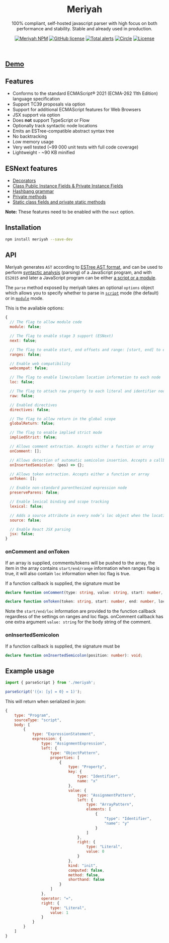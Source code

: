 <h1 align="center">Meriyah</h1>

<p align="center"> 100% compliant, self-hosted javascript parser with high focus on both performance and stability. Stable and already used in production.</p>

<p align="center">
    <a href="https://www.npmjs.com/package/meriyah"><img src="https://img.shields.io/npm/v/meriyah.svg?style=flat-square" alt="Meriyah NPM"/></a>
    <a href="https://lgtm.com/projects/g/meriyah/meriyah/context:javascript"><img src="https://img.shields.io/lgtm/grade/javascript/g/meriyah/meriyah.svg?logo=lgtm&logoWidth=18" alt="GitHub license" /></a>
    <a href="https://lgtm.com/projects/g/meriyah/meriyah/alerts"><img src="https://img.shields.io/lgtm/alerts/g/meriyah/meriyah.svg?logo=lgtm&logoWidth=18" alt="Total alerts" /></a>
    <a href="https://circleci.com/gh/meriyah/meriyah"><img src="https://circleci.com/gh/meriyah/meriyah.svg?style=svg" alt="Circle" /></a>
    <a href="https://github.com/meriyah/meriyah/blob/master/LICENSE.md"><img src="https://img.shields.io/github/license/meriyah/meriyah.svg" alt="License" /></a>

</p>

<br>

## [Demo](https://meriyah.github.io/meriyah)

## Features

- Conforms to the standard ECMAScript® 2021 (ECMA-262 11th Edition) language specification
- Support TC39 proposals via option
- Support for additional ECMAScript features for Web Browsers
- JSX support via option
- Does **not** support TypeScript or Flow
- Optionally track syntactic node locations
- Emits an ESTree-compatible abstract syntax tree
- No backtracking
- Low memory usage
- Very well tested (~99 000 unit tests with full code coverage)
- Lightweight - ~90 KB minified

## ESNext features

- [Decorators](https://github.com/tc39/proposal-decorators)
- [Class Public Instance Fields & Private Instance Fields](https://github.com/tc39/proposal-class-fields)
- [Hashbang grammar](https://github.com/tc39/proposal-hashbang)
- [Private methods](https://github.com/tc39/proposal-private-methods)
- [Static class fields and private static methods](https://github.com/tc39/proposal-static-class-features/)

**Note:** These features need to be enabled with the `next` option.

## Installation

```sh
npm install meriyah --save-dev
```

## API

Meriyah generates `AST` according to [ESTree AST format](https://github.com/estree/estree), and can be used to perform [syntactic analysis](https://en.wikipedia.org/wiki/Parsing) (parsing) of a JavaScript program, and with `ES2015` and later a JavaScript program can be either [a script or a module](https://tc39.github.io/ecma262/index.html#sec-ecmascript-language-scripts-and-modules).

The `parse` method exposed by meriyah takes an optional `options` object which allows you to specify whether to parse in [`script`](https://tc39.github.io/ecma262/#sec-parse-script) mode (the default) or in [`module`](https://tc39.github.io/ecma262/#sec-parsemodule) mode.

This is the available options:

```js
{
  // The flag to allow module code
  module: false;

  // The flag to enable stage 3 support (ESNext)
  next: false;

  // The flag to enable start, end offsets and range: [start, end] to each node
  ranges: false;

  // Enable web compatibility
  webcompat: false;

  // The flag to enable line/column location information to each node
  loc: false;

  // The flag to attach raw property to each literal and identifier node
  raw: false;

  // Enabled directives
  directives: false;

  // The flag to allow return in the global scope
  globalReturn: false;

  // The flag to enable implied strict mode
  impliedStrict: false;

  // Allows comment extraction. Accepts either a function or array
  onComment: [];

  // Allows detection of automatic semicolon insertion. Accepts a callback function that will be passed the charater offset where the semicolon was inserted
  onInsertedSemicolon: (pos) => {};

  // Allows token extraction. Accepts either a function or array
  onToken: [];

  // Enable non-standard parenthesized expression node
  preserveParens: false;

  // Enable lexical binding and scope tracking
  lexical: false;

  // Adds a source attribute in every node’s loc object when the locations option is `true`
  source: false;

  // Enable React JSX parsing
  jsx: false;
}
```

### onComment and onToken

If an array is supplied, comments/tokens will be pushed to the array, the item in the array contains `start/end/range` information when ranges flag is true, it will also contain `loc` information when loc flag is true.

If a function callback is supplied, the signature must be

```ts
declare function onComment(type: string, value: string, start: number, end: number, loc: SourceLocation): void;

declare function onToken(token: string, start: number, end: number, loc: SourceLocation): void;
```

Note the `start/end/loc` information are provided to the function callback regardless of the settings on ranges and loc flags. onComment callback has one extra argument `value: string` for the body string of the comment.

### onInsertedSemicolon

If a function callback is supplied, the signature must be

```ts
declare function onInsertedSemicolon(position: number): void;
```

## Example usage

```js
import { parseScript } from './meriyah';

parseScript('({x: [y] = 0} = 1)');
```

This will return when serialized in json:

```js
{
    type: "Program",
    sourceType: "script",
    body: [
        {
            type: "ExpressionStatement",
            expression: {
                type: "AssignmentExpression",
                left: {
                    type: "ObjectPattern",
                    properties: [
                        {
                            type: "Property",
                            key: {
                                type: "Identifier",
                                name: "x"
                            },
                            value: {
                                type: "AssignmentPattern",
                                left: {
                                    type: "ArrayPattern",
                                    elements: [
                                        {
                                            "type": "Identifier",
                                            "name": "y"
                                        }
                                    ]
                                },
                                right: {
                                    type: "Literal",
                                    value: 0
                                }
                            },
                            kind: "init",
                            computed: false,
                            method: false,
                            shorthand: false
                        }
                    ]
                },
                operator: "=",
                right: {
                    type: "Literal",
                    value: 1
                }
            }
        }
    ]
}
```
